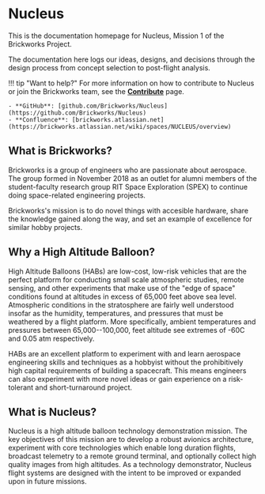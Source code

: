 # Nucleus

This is the documentation homepage for Nucleus, Mission 1 of the Brickworks
Project.

The documentation here logs our ideas, designs, and decisions through the
design process from concept selection to post-flight analysis.

!!! tip "Want to help?"
    For more information on how to contribute to Nucleus or join the
    Brickworks team, see the **[Contribute](contribute.md)** page.

    - **GitHub**: [github.com/Brickworks/Nucleus](https://github.com/Brickworks/Nucleus)
    - **Confluence**: [brickworks.atlassian.net](https://brickworks.atlassian.net/wiki/spaces/NUCLEUS/overview)

## What is Brickworks?

Brickworks is a group of engineers who are passionate about aerospace. The
group formed in November 2018 as an outlet for alumni members of the
student-faculty research group RIT Space Exploration (SPEX) to continue
doing space-related engineering projects.

Brickworks's mission is to do novel things with accesible hardware, share
the knowledge gained along the way, and set an example of excellence for
similar hobby projects.

## Why a High Altitude Balloon?

High Altitude Balloons (HABs) are low-cost, low-risk vehicles that are
the perfect platform for conducting small scale atmospheric studies,
remote sensing, and other experiments that make use of the "edge of
space" conditions found at altitudes in excess of 65,000 feet above sea
level. Atmospheric conditions in the stratosphere are fairly well
understood insofar as the humidity, temperatures, and pressures that
must be weathered by a flight platform. More specifically, ambient
temperatures and pressures between 65,000--100,000, feet altitude see
extremes of -60C and 0.05 atm respectively.

HABs are an excellent platform to experiment with and learn aerospace
engineering skills and techniques as a hobbyist without the prohibitively
high capital requirements of building a spacecraft. This means engineers
can also experiment with more novel ideas or gain experience on a
risk-tolerant and short-turnaround project.

## What is Nucleus?

Nucleus is a high altitude balloon technology demonstration mission.
The key objectives of this mission are to develop a robust avionics
architecture, experiment with core technologies which enable long
duration flights, broadcast telemetry to a remote ground terminal,
and optionally collect high quality images from high altitudes.
As a technology demonstrator, Nucleus flight systems are designed 
with the intent to be improved or expanded upon in future missions.
